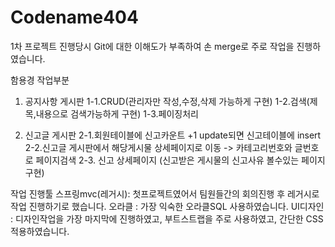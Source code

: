 # Codename404
1차 프로젝트 진행당시 Git에 대한 이해도가 부족하여 손 merge로 주로 작업을 진행하였습니다.

함용경 작업부분
1. 공지사항 게시판
1-1.CRUD(관리자만 작성,수정,삭제 가능하게 구현)
1-2.검색(제목,내용으로 검색가능하게 구현)
1-3.페이징처리

2. 신고글 게시판
2-1.회원테이블에 신고카운트 +1 update되면 신고테이블에 insert
2-2.신고글 게시판에서 해당게시물 상세페이지로 이동 -> 카테고리번호와 글번호로 페이지검색
2-3. 신고 상세페이지 (신고받은 게시물의 신고사유 볼수있는 페이지구현)


작업 진행툴
스프링mvc(레거시): 첫프로젝트였어서 팀원들간의 회의진행 후 레거시로 작업 진행하기로 했습니다.
오라클 : 가장 익숙한 오라클SQL 사용하였습니다.
UI디자인 : 디자인작업을 가장 마지막에 진행하였고, 부트스트랩을 주로 사용하였고, 간단한 CSS적용하였습니다.



